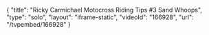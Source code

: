 {
    "title": "Ricky Carmichael Motocross Riding Tips #3 Sand Whoops",
    "type": "solo",
    "layout": "iframe-static",
    "videoId": "166928",
    "url": "\/tvpembed\/166928"
}